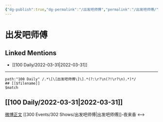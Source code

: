 ```yaml
---
{"dg-publish":true,"dg-permalink":"/出发吧师傅","permalink":"/出发吧师傅/","title":"出发吧师傅"}
---
```


# 出发吧师傅

## Linked Mentions
- [[100 Daily/2022-03-31\|2022-03-31]]


---

```expander
path:"100 Daily" /.*\[\[出发吧师傅\]\].*(?:\r?\n(?!\r?\n).*)*/
## [[$filename]]
$match
```
## [[100 Daily/2022-03-31\|2022-03-31]]
[微博正文](https://m.weibo.cn/2641418001/4752864860182006) [[300 Events/302 Shows/出发吧师傅\|出发吧师傅]]-夜来香
<-->

